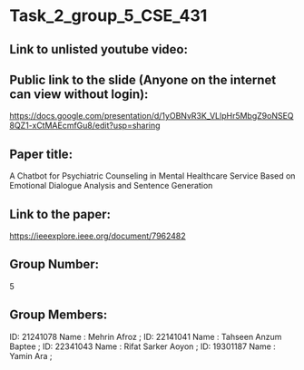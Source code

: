 # Task_2_group_5_CSE_431

Link to unlisted youtube video:
-------------------------------------------


Public link to the slide (Anyone on the internet can view without login):
---------------------------------------------------------------------------
https://docs.google.com/presentation/d/1yOBNvR3K_VLlpHr5MbgZ9oNSEQ8QZ1-xCtMAEcmfGu8/edit?usp=sharing

Paper title:
------------------
A Chatbot for Psychiatric Counseling in Mental Healthcare Service Based on Emotional Dialogue Analysis and Sentence Generation

Link to the paper:
-------------------
https://ieeexplore.ieee.org/document/7962482

Group Number:
---------------
5

Group Members:
--------------------------
ID: 21241078 Name : Mehrin Afroz ;
ID: 22141041 Name : Tahseen Anzum Baptee ;
ID: 22341043 Name : Rifat Sarker Aoyon ;
ID: 19301187 Name : Yamin Ara ;

